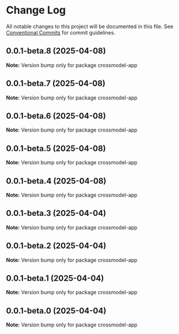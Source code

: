 # Change Log

All notable changes to this project will be documented in this file.
See [Conventional Commits](https://conventionalcommits.org) for commit guidelines.

## 0.0.1-beta.8 (2025-04-08)

**Note:** Version bump only for package crossmodel-app

## 0.0.1-beta.7 (2025-04-08)

**Note:** Version bump only for package crossmodel-app

## 0.0.1-beta.6 (2025-04-08)

**Note:** Version bump only for package crossmodel-app

## 0.0.1-beta.5 (2025-04-08)

**Note:** Version bump only for package crossmodel-app

## 0.0.1-beta.4 (2025-04-08)

**Note:** Version bump only for package crossmodel-app

## 0.0.1-beta.3 (2025-04-04)

**Note:** Version bump only for package crossmodel-app

## 0.0.1-beta.2 (2025-04-04)

**Note:** Version bump only for package crossmodel-app

## 0.0.1-beta.1 (2025-04-04)

**Note:** Version bump only for package crossmodel-app

## 0.0.1-beta.0 (2025-04-04)

**Note:** Version bump only for package crossmodel-app

